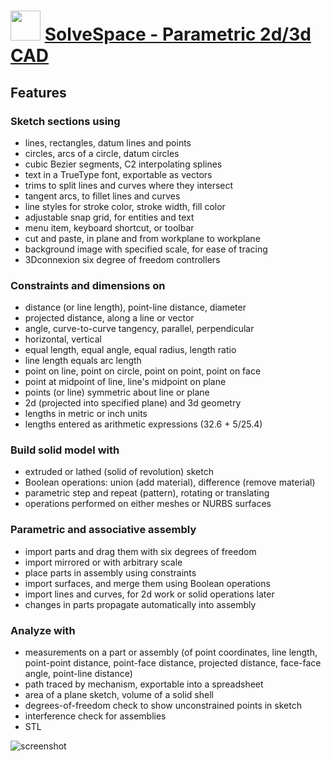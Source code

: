 ﻿# <img src="https://cdn.jsdelivr.net/gh/chtof/chocolatey-packages/manual/solvespace/solvespace.png" width="48" height="48"/> [SolveSpace - Parametric 2d/3d CAD](https://chocolatey.org/packages/solvespace)

## Features

### Sketch sections using

- lines, rectangles, datum lines and points
- circles, arcs of a circle, datum circles
- cubic Bezier segments, C2 interpolating splines
- text in a TrueType font, exportable as vectors
- trims to split lines and curves where they intersect
- tangent arcs, to fillet lines and curves
- line styles for stroke color, stroke width, fill color
- adjustable snap grid, for entities and text
- menu item, keyboard shortcut, or toolbar
- cut and paste, in plane and from workplane to workplane
- background image with specified scale, for ease of tracing
- 3Dconnexion six degree of freedom controllers

### Constraints and dimensions on

- distance (or line length), point-line distance, diameter
- projected distance, along a line or vector
- angle, curve-to-curve tangency, parallel, perpendicular
- horizontal, vertical
- equal length, equal angle, equal radius, length ratio
- line length equals arc length
- point on line, point on circle, point on point, point on face
- point at midpoint of line, line's midpoint on plane
- points (or line) symmetric about line or plane
- 2d (projected into specified plane) and 3d geometry
- lengths in metric or inch units
- lengths entered as arithmetic expressions (32.6 + 5/25.4)

### Build solid model with

- extruded or lathed (solid of revolution) sketch
- Boolean operations: union (add material), difference (remove material)
- parametric step and repeat (pattern), rotating or translating
- operations performed on either meshes or NURBS surfaces

### Parametric and associative assembly

- import parts and drag them with six degrees of freedom
- import mirrored or with arbitrary scale
- place parts in assembly using constraints
- import surfaces, and merge them using Boolean operations
- import lines and curves, for 2d work or solid operations later
- changes in parts propagate automatically into assembly

### Analyze with

- measurements on a part or assembly (of point coordinates, line length, point-point distance, point-face distance, projected distance, face-face angle, point-line distance)
- path traced by mechanism, exportable into a spreadsheet
- area of a plane sketch, volume of a solid shell
- degrees-of-freedom check to show unconstrained points in sketch
- interference check for assemblies
- STL

![screenshot](https://cdn.jsdelivr.net/gh/chtof/chocolatey-packages/manual/solvespace/screenshot.png)
